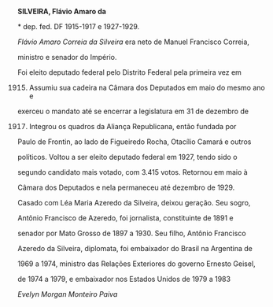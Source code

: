 **SILVEIRA, Flávio Amaro da**



\* dep. fed. DF 1915-1917 e 1927-1929.



*Flávio Amaro Correia da Silveira* era neto de Manuel Francisco Correia,

ministro e senador do Império.



Foi eleito deputado federal pelo Distrito Federal pela primeira vez em

1915. Assumiu sua cadeira na Câmara dos Deputados em maio do mesmo ano e

exerceu o mandato até se encerrar a legislatura em 31 de dezembro de

1917. Integrou os quadros da Aliança Republicana, então fundada por

Paulo de Frontin, ao lado de Figueiredo Rocha, Otacílio Camará e outros

políticos. Voltou a ser eleito deputado federal em 1927, tendo sido o

segundo candidato mais votado, com 3.415 votos. Retornou em maio à

Câmara dos Deputados e nela permaneceu até dezembro de 1929.



Casado com Léa Maria Azeredo da Silveira, deixou geração. Seu sogro,

Antônio Francisco de Azeredo, foi jornalista, constituinte de 1891 e

senador por Mato Grosso de 1897 a 1930. Seu filho, Antônio Francisco

Azeredo da Silveira, diplomata, foi embaixador do Brasil na Argentina de

1969 a 1974, ministro das Relações Exteriores do governo Ernesto Geisel,

de 1974 a 1979, e embaixador nos Estados Unidos de 1979 a 1983



*Evelyn Morgan Monteiro Paiva*



